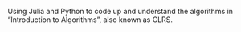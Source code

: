 Using Julia and Python to code up and understand the algorithms in “Introduction to Algorithms”, also known as CLRS.
